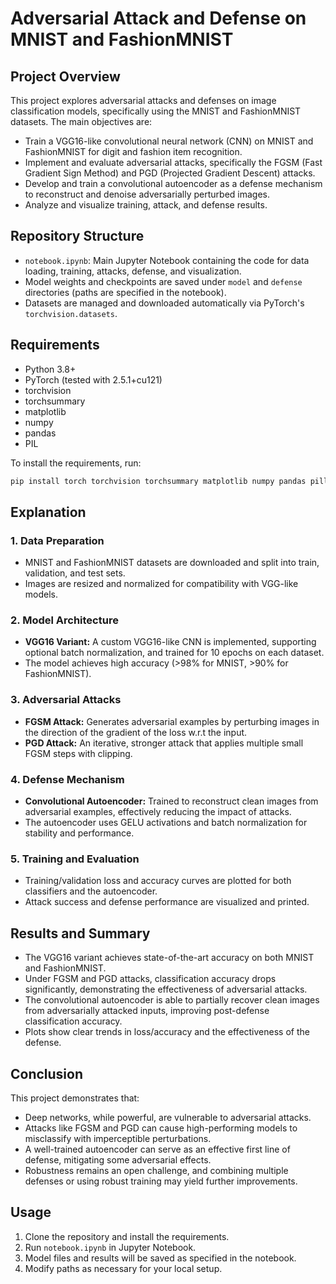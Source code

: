 
# Adversarial Attack and Defense on MNIST and FashionMNIST

## Project Overview

This project explores adversarial attacks and defenses on image classification models, specifically using the MNIST and FashionMNIST datasets. The main objectives are:
- Train a VGG16-like convolutional neural network (CNN) on MNIST and FashionMNIST for digit and fashion item recognition.
- Implement and evaluate adversarial attacks, specifically the FGSM (Fast Gradient Sign Method) and PGD (Projected Gradient Descent) attacks.
- Develop and train a convolutional autoencoder as a defense mechanism to reconstruct and denoise adversarially perturbed images.
- Analyze and visualize training, attack, and defense results.

## Repository Structure

- `notebook.ipynb`: Main Jupyter Notebook containing the code for data loading, training, attacks, defense, and visualization.
- Model weights and checkpoints are saved under `model` and `defense` directories (paths are specified in the notebook).
- Datasets are managed and downloaded automatically via PyTorch's `torchvision.datasets`.

## Requirements

- Python 3.8+
- PyTorch (tested with 2.5.1+cu121)
- torchvision
- torchsummary
- matplotlib
- numpy
- pandas
- PIL

To install the requirements, run:

```bash
pip install torch torchvision torchsummary matplotlib numpy pandas pillow
```

## Explanation

### 1. Data Preparation
- MNIST and FashionMNIST datasets are downloaded and split into train, validation, and test sets.
- Images are resized and normalized for compatibility with VGG-like models.

### 2. Model Architecture
- **VGG16 Variant:** A custom VGG16-like CNN is implemented, supporting optional batch normalization, and trained for 10 epochs on each dataset.
- The model achieves high accuracy (>98% for MNIST, >90% for FashionMNIST).

### 3. Adversarial Attacks
- **FGSM Attack:** Generates adversarial examples by perturbing images in the direction of the gradient of the loss w.r.t the input.
- **PGD Attack:** An iterative, stronger attack that applies multiple small FGSM steps with clipping.

### 4. Defense Mechanism
- **Convolutional Autoencoder:** Trained to reconstruct clean images from adversarial examples, effectively reducing the impact of attacks.
- The autoencoder uses GELU activations and batch normalization for stability and performance.

### 5. Training and Evaluation
- Training/validation loss and accuracy curves are plotted for both classifiers and the autoencoder.
- Attack success and defense performance are visualized and printed.

## Results and Summary

- The VGG16 variant achieves state-of-the-art accuracy on both MNIST and FashionMNIST.
- Under FGSM and PGD attacks, classification accuracy drops significantly, demonstrating the effectiveness of adversarial attacks.
- The convolutional autoencoder is able to partially recover clean images from adversarially attacked inputs, improving post-defense classification accuracy.
- Plots show clear trends in loss/accuracy and the effectiveness of the defense.

## Conclusion

This project demonstrates that:
- Deep networks, while powerful, are vulnerable to adversarial attacks.
- Attacks like FGSM and PGD can cause high-performing models to misclassify with imperceptible perturbations.
- A well-trained autoencoder can serve as an effective first line of defense, mitigating some adversarial effects.
- Robustness remains an open challenge, and combining multiple defenses or using robust training may yield further improvements.

## Usage

1. Clone the repository and install the requirements.
2. Run `notebook.ipynb` in Jupyter Notebook.
3. Model files and results will be saved as specified in the notebook.
4. Modify paths as necessary for your local setup.
